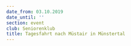 ```yaml
---
date_from: 03.10.2019
date_until: ''
section: event
club: Seniorenklub
title: Tagesfahrt nach Müstair in Münstertal
---
```


